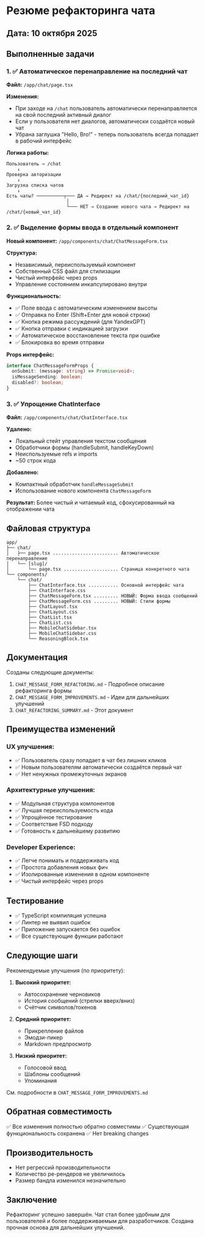 # Резюме рефакторинга чата

## Дата: 10 октября 2025

## Выполненные задачи

### 1. ✅ Автоматическое перенаправление на последний чат

**Файл:** `/app/chat/page.tsx`

**Изменения:**
- При заходе на `/chat` пользователь автоматически перенаправляется на свой последний активный диалог
- Если у пользователя нет диалогов, автоматически создаётся новый чат
- Убрана заглушка "Hello, Bro!" - теперь пользователь всегда попадает в рабочий интерфейс

**Логика работы:**
```
Пользователь → /chat
    ↓
Проверка авторизации
    ↓
Загрузка списка чатов
    ↓
Есть чаты? ──────────┬─── ДА → Редирект на /chat/{последний_чат_id}
                      │
                      └─── НЕТ → Создание нового чата → Редирект на /chat/{новый_чат_id}
```

### 2. ✅ Выделение формы ввода в отдельный компонент

**Новый компонент:** `/app/components/chat/ChatMessageForm.tsx`

**Структура:**
- Независимый, переиспользуемый компонент
- Собственный CSS файл для стилизации
- Чистый интерфейс через props
- Управление состоянием инкапсулировано внутри

**Функциональность:**
- ✅ Поле ввода с автоматическим изменением высоты
- ✅ Отправка по Enter (Shift+Enter для новой строки)
- ✅ Кнопка режима рассуждений (для YandexGPT)
- ✅ Кнопка отправки с индикацией загрузки
- ✅ Автоматическое восстановление текста при ошибке
- ✅ Блокировка во время отправки

**Props интерфейс:**
```typescript
interface ChatMessageFormProps {
  onSubmit: (message: string) => Promise<void>;
  isMessageSending: boolean;
  disabled?: boolean;
}
```

### 3. ✅ Упрощение ChatInterface

**Файл:** `/app/components/chat/ChatInterface.tsx`

**Удалено:**
- Локальный стейт управления текстом сообщения
- Обработчики формы (handleSubmit, handleKeyDown)
- Неиспользуемые refs и imports
- ~50 строк кода

**Добавлено:**
- Компактный обработчик `handleMessageSubmit`
- Использование нового компонента `ChatMessageForm`

**Результат:** Более чистый и читаемый код, сфокусированный на отображении чата

## Файловая структура

```
app/
├── chat/
│   ├── page.tsx ........................ Автоматическое перенаправление
│   └── [slug]/
│       └── page.tsx .................... Страница конкретного чата
└── components/
    └── chat/
        ├── ChatInterface.tsx ........... Основной интерфейс чата
        ├── ChatInterface.css
        ├── ChatMessageForm.tsx ......... НОВЫЙ: Форма ввода сообщений
        ├── ChatMessageForm.css ......... НОВЫЙ: Стили формы
        ├── ChatLayout.tsx
        ├── ChatLayout.css
        ├── ChatList.tsx
        ├── ChatList.css
        ├── MobileChatSidebar.tsx
        ├── MobileChatSidebar.css
        └── ReasoningBlock.tsx
```

## Документация

Созданы следующие документы:

1. `CHAT_MESSAGE_FORM_REFACTORING.md` - Подробное описание рефакторинга формы
2. `CHAT_MESSAGE_FORM_IMPROVEMENTS.md` - Идеи для дальнейших улучшений
3. `CHAT_REFACTORING_SUMMARY.md` - Этот документ

## Преимущества изменений

### UX улучшения:
- ✅ Пользователь сразу попадает в чат без лишних кликов
- ✅ Новым пользователям автоматически создаётся первый чат
- ✅ Нет ненужных промежуточных экранов

### Архитектурные улучшения:
- ✅ Модульная структура компонентов
- ✅ Лучшая переиспользуемость кода
- ✅ Упрощённое тестирование
- ✅ Соответствие FSD подходу
- ✅ Готовность к дальнейшему развитию

### Developer Experience:
- ✅ Легче понимать и поддерживать код
- ✅ Простота добавления новых фич
- ✅ Изолированные изменения в одном компоненте
- ✅ Чистый интерфейс через props

## Тестирование

- ✅ TypeScript компиляция успешна
- ✅ Линтер не выявил ошибок
- ✅ Приложение запускается без ошибок
- ✅ Все существующие функции работают

## Следующие шаги

Рекомендуемые улучшения (по приоритету):

1. **Высокий приоритет:**
   - Автосохранение черновиков
   - История сообщений (стрелки вверх/вниз)
   - Счётчик символов/токенов

2. **Средний приоритет:**
   - Прикрепление файлов
   - Эмодзи-пикер
   - Markdown предпросмотр

3. **Низкий приоритет:**
   - Голосовой ввод
   - Шаблоны сообщений
   - Упоминания

См. подробности в `CHAT_MESSAGE_FORM_IMPROVEMENTS.md`

## Обратная совместимость

✅ Все изменения полностью обратно совместимы
✅ Существующая функциональность сохранена
✅ Нет breaking changes

## Производительность

- Нет регрессий производительности
- Количество ре-рендеров не увеличилось
- Размер бандла изменился незначительно

## Заключение

Рефакторинг успешно завершён. Чат стал более удобным для пользователей и более поддерживаемым для разработчиков. Создана прочная основа для дальнейших улучшений.

